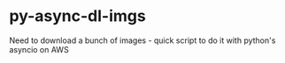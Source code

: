 # py-async-dl-imgs
Need to download a bunch of images - quick script to do it with python's asyncio on AWS
